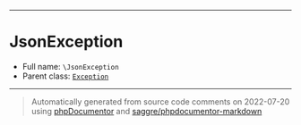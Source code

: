 ***

# JsonException





* Full name: `\JsonException`
* Parent class: [`Exception`](./Exception.md)






***
> Automatically generated from source code comments on 2022-07-20 using [phpDocumentor](http://www.phpdoc.org/) and [saggre/phpdocumentor-markdown](https://github.com/Saggre/phpDocumentor-markdown)
